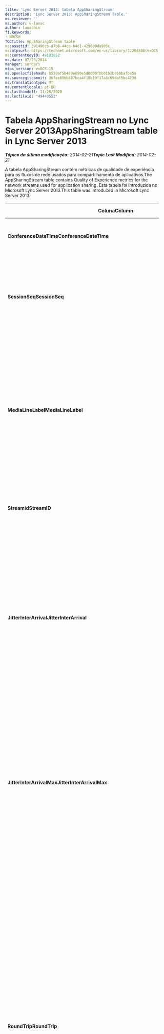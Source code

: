 ```yaml
---
title: 'Lync Server 2013: tabela AppSharingStream'
description: 'Lync Server 2013: AppSharingStream Table.'
ms.reviewer: ''
ms.author: v-lanac
author: lanachin
f1.keywords:
- NOCSH
TOCTitle: AppSharingStream table
ms:assetid: 391490cb-d7b8-44ca-b4d1-429600da909c
ms:mtpsurl: https://technet.microsoft.com/en-us/library/JJ204808(v=OCS.15)
ms:contentKeyID: 48183852
ms.date: 07/23/2014
manager: serdars
mtps_version: v=OCS.15
ms.openlocfilehash: b530af5b489e090e5d0d00fbb01b2b950bafbe5a
ms.sourcegitcommit: 36fee89bb887bea4f18b19f17a8c69daf5bc423d
ms.translationtype: MT
ms.contentlocale: pt-BR
ms.lasthandoff: 11/26/2020
ms.locfileid: "49440553"
---
```

# <a name="appsharingstream-table-in-lync-server-2013"></a><span data-ttu-id="ae04c-103">Tabela AppSharingStream no Lync Server 2013</span><span class="sxs-lookup"><span data-stu-id="ae04c-103">AppSharingStream table in Lync Server 2013</span></span>

<div data-xmlns="http://www.w3.org/1999/xhtml">

<div class="topic" data-xmlns="http://www.w3.org/1999/xhtml" data-msxsl="urn:schemas-microsoft-com:xslt" data-cs="https://msdn.microsoft.com/">

<div data-asp="https://msdn2.microsoft.com/asp">



</div>

<div id="mainSection">

<div id="mainBody"><span data-ttu-id="ae04c-104">

<span> </span></span><span class="sxs-lookup"><span data-stu-id="ae04c-104">

<span> </span></span></span>

<span data-ttu-id="ae04c-105">_**Tópico da última modificação:** 2014-02-21_</span><span class="sxs-lookup"><span data-stu-id="ae04c-105">_**Topic Last Modified:** 2014-02-21_</span></span>

<span data-ttu-id="ae04c-106">A tabela AppSharingStream contém métricas de qualidade de experiência para os fluxos de rede usados para compartilhamento de aplicativos.</span><span class="sxs-lookup"><span data-stu-id="ae04c-106">The AppSharingStream table contains Quality of Experience metrics for the network streams used for application sharing.</span></span> <span data-ttu-id="ae04c-107">Esta tabela foi introduzida no Microsoft Lync Server 2013.</span><span class="sxs-lookup"><span data-stu-id="ae04c-107">This table was introduced in Microsoft Lync Server 2013.</span></span>


<table>
<colgroup>
<col style="width: 25%" />
<col style="width: 25%" />
<col style="width: 25%" />
<col style="width: 25%" />
</colgroup>
<thead>
<tr class="header">
<th><span data-ttu-id="ae04c-108"><strong>Coluna</strong></span><span class="sxs-lookup"><span data-stu-id="ae04c-108"><strong>Column</strong></span></span></th>
<th><span data-ttu-id="ae04c-109"><strong>Tipo de dados</strong></span><span class="sxs-lookup"><span data-stu-id="ae04c-109"><strong>Data Type</strong></span></span></th>
<th><span data-ttu-id="ae04c-110"><strong>Chave/índice</strong></span><span class="sxs-lookup"><span data-stu-id="ae04c-110"><strong>Key/Index</strong></span></span></th>
<th><span data-ttu-id="ae04c-111"><strong>Detalhes</strong></span><span class="sxs-lookup"><span data-stu-id="ae04c-111"><strong>Details</strong></span></span></th>
</tr>
</thead>
<tbody>
<tr class="odd">
<td><p><span data-ttu-id="ae04c-112"><strong>ConferenceDateTime</strong></span><span class="sxs-lookup"><span data-stu-id="ae04c-112"><strong>ConferenceDateTime</strong></span></span></p></td>
<td><p><span data-ttu-id="ae04c-113">dateTime</span><span class="sxs-lookup"><span data-stu-id="ae04c-113">dateTime</span></span></p></td>
<td><p><span data-ttu-id="ae04c-114">Primário, estrangeiro</span><span class="sxs-lookup"><span data-stu-id="ae04c-114">Primary, Foreign</span></span></p></td>
<td><p><span data-ttu-id="ae04c-115">Data e hora em que a sessão foi iniciada.</span><span class="sxs-lookup"><span data-stu-id="ae04c-115">Date and time that the session started.</span></span></p></td>
</tr>
<tr class="even">
<td><p><span data-ttu-id="ae04c-116"><strong>SessionSeq</strong></span><span class="sxs-lookup"><span data-stu-id="ae04c-116"><strong>SessionSeq</strong></span></span></p></td>
<td><p><span data-ttu-id="ae04c-117">int</span><span class="sxs-lookup"><span data-stu-id="ae04c-117">int</span></span></p></td>
<td><p><span data-ttu-id="ae04c-118">Primário, estrangeiro</span><span class="sxs-lookup"><span data-stu-id="ae04c-118">Primary, Foreign</span></span></p></td>
<td><p><span data-ttu-id="ae04c-119">Identificador sequencial usado para distinguir entre as sessões iniciadas na mesma data e ao mesmo tempo.</span><span class="sxs-lookup"><span data-stu-id="ae04c-119">Sequential identifier used to distinguish between sessions that started on the same date and at the same time.</span></span></p></td>
</tr>
<tr class="odd">
<td><p><span data-ttu-id="ae04c-120"><strong>MediaLineLabel</strong></span><span class="sxs-lookup"><span data-stu-id="ae04c-120"><strong>MediaLineLabel</strong></span></span></p></td>
<td><p><span data-ttu-id="ae04c-121">tinyint</span><span class="sxs-lookup"><span data-stu-id="ae04c-121">tinyint</span></span></p></td>
<td><p><span data-ttu-id="ae04c-122">Primário, estrangeiro</span><span class="sxs-lookup"><span data-stu-id="ae04c-122">Primary, Foreign</span></span></p></td>
<td><p><span data-ttu-id="ae04c-123">Representa o tipo de linha de vídeo usado na chamada.</span><span class="sxs-lookup"><span data-stu-id="ae04c-123">Represents the type of video line used in the call.</span></span> <span data-ttu-id="ae04c-124">Os valores permitidos são:</span><span class="sxs-lookup"><span data-stu-id="ae04c-124">Allowed values are:</span></span></p>
<ul>
<li><p><span data-ttu-id="ae04c-125">0 – áudio</span><span class="sxs-lookup"><span data-stu-id="ae04c-125">0 – Audio</span></span></p></li>
<li><p><span data-ttu-id="ae04c-126">1 – vídeo</span><span class="sxs-lookup"><span data-stu-id="ae04c-126">1 – Video</span></span></p></li>
<li><p><span data-ttu-id="ae04c-127">2 – vídeo panorâmico</span><span class="sxs-lookup"><span data-stu-id="ae04c-127">2 – Panoramic video</span></span></p></li>
<li><p><span data-ttu-id="ae04c-128">3 – compartilhamento de aplicativos/área de trabalho</span><span class="sxs-lookup"><span data-stu-id="ae04c-128">3 –Application/Desktop Sharing</span></span></p></li>
</ul></td>
</tr>
<tr class="even">
<td><p><span data-ttu-id="ae04c-129"><strong>Streamid</strong></span><span class="sxs-lookup"><span data-stu-id="ae04c-129"><strong>StreamID</strong></span></span></p></td>
<td><p><span data-ttu-id="ae04c-130">int</span><span class="sxs-lookup"><span data-stu-id="ae04c-130">int</span></span></p></td>
<td><p><span data-ttu-id="ae04c-131">Primária</span><span class="sxs-lookup"><span data-stu-id="ae04c-131">Primary</span></span></p></td>
<td><p><span data-ttu-id="ae04c-132">Identificador exclusivo do fluxo de compartilhamento de aplicativos.</span><span class="sxs-lookup"><span data-stu-id="ae04c-132">Unique identifier of the application sharing stream.</span></span></p></td>
</tr>
<tr class="odd">
<td><p><span data-ttu-id="ae04c-133"><strong>JitterInterArrival</strong></span><span class="sxs-lookup"><span data-stu-id="ae04c-133"><strong>JitterInterArrival</strong></span></span></p></td>
<td><p><span data-ttu-id="ae04c-134">int</span><span class="sxs-lookup"><span data-stu-id="ae04c-134">int</span></span></p></td>
<td></td>
<td><p><span data-ttu-id="ae04c-135">Tremulação média detectada entre chegadas de pacote RTP.</span><span class="sxs-lookup"><span data-stu-id="ae04c-135">Average jitter detected between RTP packet arrivals.</span></span> <span data-ttu-id="ae04c-136">(Tremulação é uma medida do &quot; shakiness &quot; de uma chamada.) Os valores de variação alta geralmente são causados por congestionamento ou um servidor de mídia sobrecarregado, resultando em áudio distorcido ou perdido.</span><span class="sxs-lookup"><span data-stu-id="ae04c-136">(Jitter is a measure of the &quot;shakiness&quot; of a call.) High jitter values are typically caused by congestion or an overloaded media server, and result in distorted or lost audio.</span></span></p></td>
</tr>
<tr class="even">
<td><p><span data-ttu-id="ae04c-137"><strong>JitterInterArrivalMax</strong></span><span class="sxs-lookup"><span data-stu-id="ae04c-137"><strong>JitterInterArrivalMax</strong></span></span></p></td>
<td><p><span data-ttu-id="ae04c-138">int</span><span class="sxs-lookup"><span data-stu-id="ae04c-138">int</span></span></p></td>
<td></td>
<td><p><span data-ttu-id="ae04c-139">Variação máxima detectada entre as entradas do pacote RTP.</span><span class="sxs-lookup"><span data-stu-id="ae04c-139">Maximum jitter detected between RTP packet arrivals.</span></span> <span data-ttu-id="ae04c-140">(Tremulação é uma medida do &quot; shakiness &quot; de uma chamada.) Os valores de variação alta geralmente são causados por congestionamento ou um servidor de mídia sobrecarregado, resultando em áudio distorcido ou perdido.</span><span class="sxs-lookup"><span data-stu-id="ae04c-140">(Jitter is a measure of the &quot;shakiness&quot; of a call.) High jitter values are typically caused by congestion or an overloaded media server, and result in distorted or lost audio.</span></span></p></td>
</tr>
<tr class="odd">
<td><p><span data-ttu-id="ae04c-141"><strong>RoundTrip</strong></span><span class="sxs-lookup"><span data-stu-id="ae04c-141"><strong>RoundTrip</strong></span></span></p></td>
<td><p><span data-ttu-id="ae04c-142">int</span><span class="sxs-lookup"><span data-stu-id="ae04c-142">int</span></span></p></td>
<td></td>
<td><p><span data-ttu-id="ae04c-p105">Quantidade média (em milissegundos) exigida para que um pacote de protocolo RTP viaje até outro ponto de extremidade e retorne. Tempos de viagem de ida e volta de 200 milissegundos ou menos são considerados de qualidade aceitável.</span><span class="sxs-lookup"><span data-stu-id="ae04c-p105">Average amount of (in milliseconds) required for a Real-Time Transport Protocol packet to travel to another endpoint and then back. Round-trip times of 200 milliseconds or less are considered of acceptable quality.</span></span></p>
<p><span data-ttu-id="ae04c-p106">Os valores altos de tempo de resposta podem ser causados por roteamento de chamadas internacionais, configuração incorreta de um roteamento ou um servidor de mídia sobrecarregado. Tempos de resposta altos resultam em dificuldades para conversas de áudio bidirecionais e em tempo real.</span><span class="sxs-lookup"><span data-stu-id="ae04c-p106">High round-trip values can be caused by international call routing; a routing misconfiguration; or an overloaded media server. High round-trip times result in difficulties with two-way, real-time audio conversations.</span></span></p></td>
</tr>
<tr class="even">
<td><p><span data-ttu-id="ae04c-147"><strong>RoundTripMax</strong></span><span class="sxs-lookup"><span data-stu-id="ae04c-147"><strong>RoundTripMax</strong></span></span></p></td>
<td><p><span data-ttu-id="ae04c-148">int</span><span class="sxs-lookup"><span data-stu-id="ae04c-148">int</span></span></p></td>
<td></td>
<td><p><span data-ttu-id="ae04c-149">A quantidade máxima de (em milissegundos) necessária para que um pacote de protocolo de transporte Real-Time vá para outro ponto de extremidade e, em seguida, retorne.</span><span class="sxs-lookup"><span data-stu-id="ae04c-149">Maximum amount of (in milliseconds) required for a Real-Time Transport Protocol packet to travel to another endpoint and then back.</span></span> <span data-ttu-id="ae04c-150">Tempos de ida e volta de 200 milissegundos ou menos são considerados de qualidade aceitável.</span><span class="sxs-lookup"><span data-stu-id="ae04c-150">Round-trip times of 200 milliseconds or less are considered of acceptable quality.</span></span></p>
<p><span data-ttu-id="ae04c-p108">Altos valores de tempo de resposta podem ser causados por roteamento de chamadas internacionais, configuração incorreta de um roteamento ou um servidor de mídia sobrecarregado. Tempos de resposta altos resultam em dificuldades para conversas de áudio bidirecionais e em tempo real.</span><span class="sxs-lookup"><span data-stu-id="ae04c-p108">High round-trip values can be caused by international call routing; a routing misconfiguration; or an overloaded media server. High round-trip times result in difficulties with two-way, real-time audio conversations.</span></span></p></td>
</tr>
<tr class="odd">
<td><p><span data-ttu-id="ae04c-153"><strong>PacketLossRate</strong></span><span class="sxs-lookup"><span data-stu-id="ae04c-153"><strong>PacketLossRate</strong></span></span></p></td>
<td><p><span data-ttu-id="ae04c-154">float</span><span class="sxs-lookup"><span data-stu-id="ae04c-154">float</span></span></p></td>
<td></td>
<td><p><span data-ttu-id="ae04c-p109">Taxa média de perda de pacotes de RTP (protocolo de transporte em tempo real). (A perda de pacotes ocorre quando pacotes de RTP, um protocolo usado para transmitir áudio e vídeo pela Internet, falha ao tentar alcançar seu destino). Altas taxas de perda geralmente são causadas por congestionamento, insuficiência da largura de banda, congestionamento ou interferência na rede sem fio ou um servidor de mídia sobrecarregado. A perda de pacotes normalmente resulta em distorção ou perda de áudio.</span><span class="sxs-lookup"><span data-stu-id="ae04c-p109">Average rate of Real-Time Transport Protocol (RTP) packet loss. (Packet loss occurs when RTP packets, a protocol used for transmitting audio and video across the Internet, failed to reach their destination.) High loss rates are generally caused by congestion; lack of bandwidth; wireless congestion or interference; or an overloaded media server. Packet loss typically results in distorted or lost audio.</span></span></p></td>
</tr>
<tr class="even">
<td><p><span data-ttu-id="ae04c-158"><strong>PacketLossRateMax</strong></span><span class="sxs-lookup"><span data-stu-id="ae04c-158"><strong>PacketLossRateMax</strong></span></span></p></td>
<td><p><span data-ttu-id="ae04c-159">float</span><span class="sxs-lookup"><span data-stu-id="ae04c-159">float</span></span></p></td>
<td></td>
<td><p><span data-ttu-id="ae04c-160">Taxa máxima de perda de pacotes RTP (protocolo de transporte de Real-Time).</span><span class="sxs-lookup"><span data-stu-id="ae04c-160">Maximum rate of Real-Time Transport Protocol (RTP) packet loss.</span></span> <span data-ttu-id="ae04c-161">(A perda de pacote ocorre quando pacotes RTP, um protocolo usado para a transmissão de áudio e vídeo pela Internet, não atinge seu destino.) Tarifas de alta perda são geralmente causadas por congestionamento; falta de largura de banda; congestionamento ou interferência sem fio; ou um servidor de mídia sobrecarregado.</span><span class="sxs-lookup"><span data-stu-id="ae04c-161">(Packet loss occurs when RTP packets, a protocol used for transmitting audio and video across the Internet, failed to reach their destination.) High loss rates are generally caused by congestion; lack of bandwidth; wireless congestion or interference; or an overloaded media server.</span></span> <span data-ttu-id="ae04c-162">A perda de pacote normalmente resulta em perda ou distorção de áudio.</span><span class="sxs-lookup"><span data-stu-id="ae04c-162">Packet loss typically results in distorted or lost audio.</span></span></p></td>
</tr>
<tr class="odd">
<td><p><span data-ttu-id="ae04c-163"><strong>PacketUtilization</strong></span><span class="sxs-lookup"><span data-stu-id="ae04c-163"><strong>PacketUtilization</strong></span></span></p></td>
<td><p><span data-ttu-id="ae04c-164">int</span><span class="sxs-lookup"><span data-stu-id="ae04c-164">int</span></span></p></td>
<td></td>
<td><p><span data-ttu-id="ae04c-165">Número de pacotes enviados.</span><span class="sxs-lookup"><span data-stu-id="ae04c-165">Number of packets sent.</span></span></p></td>
</tr>
<tr class="even">
<td><p><span data-ttu-id="ae04c-166"><strong>Largura de banda</strong></span><span class="sxs-lookup"><span data-stu-id="ae04c-166"><strong>BandwidthEst</strong></span></span></p></td>
<td><p><span data-ttu-id="ae04c-167">int</span><span class="sxs-lookup"><span data-stu-id="ae04c-167">int</span></span></p></td>
<td></td>
<td><p><span data-ttu-id="ae04c-168">Largura de banda unidirecional estimada disponível no final da sessão.</span><span class="sxs-lookup"><span data-stu-id="ae04c-168">Estimated one-way bandwidth available at the end of the session.</span></span> <span data-ttu-id="ae04c-169">Relatado em bits por segundo.</span><span class="sxs-lookup"><span data-stu-id="ae04c-169">Reported in bits per second.</span></span></p></td>
</tr>
<tr class="odd">
<td><p><span data-ttu-id="ae04c-170"><strong>AppSharingPayloadDescription</strong></span><span class="sxs-lookup"><span data-stu-id="ae04c-170"><strong>AppSharingPayloadDescription</strong></span></span></p></td>
<td><p><span data-ttu-id="ae04c-171">int</span><span class="sxs-lookup"><span data-stu-id="ae04c-171">int</span></span></p></td>
<td></td>
<td><p><span data-ttu-id="ae04c-172">Descrição da carga de compartilhamento de aplicativos.</span><span class="sxs-lookup"><span data-stu-id="ae04c-172">Description of the application sharing payload.</span></span></p></td>
</tr>
<tr class="even">
<td><p><span data-ttu-id="ae04c-173"><strong>RelativeOneWayTotal</strong></span><span class="sxs-lookup"><span data-stu-id="ae04c-173"><strong>RelativeOneWayTotal</strong></span></span></p></td>
<td><p><span data-ttu-id="ae04c-174">float</span><span class="sxs-lookup"><span data-stu-id="ae04c-174">float</span></span></p></td>
<td></td>
<td><p><span data-ttu-id="ae04c-175">Valor total de latência unidirecional.</span><span class="sxs-lookup"><span data-stu-id="ae04c-175">Total amount of one-way latency.</span></span> <span data-ttu-id="ae04c-176">A latência unidirecional relativa mede o atraso entre o cliente e o servidor.</span><span class="sxs-lookup"><span data-stu-id="ae04c-176">Relative one-way latency measures the delay between the client and the server.</span></span></p></td>
</tr>
<tr class="odd">
<td><p><span data-ttu-id="ae04c-177"><strong>À</strong></span><span class="sxs-lookup"><span data-stu-id="ae04c-177"><strong>RelativeOneWayAverage</strong></span></span></p></td>
<td><p><span data-ttu-id="ae04c-178">float</span><span class="sxs-lookup"><span data-stu-id="ae04c-178">float</span></span></p></td>
<td></td>
<td><p><span data-ttu-id="ae04c-179">Valor médio de uma latência unidirecional.</span><span class="sxs-lookup"><span data-stu-id="ae04c-179">Average amount of one-way latency.</span></span> <span data-ttu-id="ae04c-180">A latência unidirecional relativa mede o atraso entre o cliente e o servidor.</span><span class="sxs-lookup"><span data-stu-id="ae04c-180">Relative one-way latency measures the delay between the client and the server.</span></span></p></td>
</tr>
<tr class="even">
<td><p><span data-ttu-id="ae04c-181"><strong>RelativeOneWayMax</strong></span><span class="sxs-lookup"><span data-stu-id="ae04c-181"><strong>RelativeOneWayMax</strong></span></span></p></td>
<td><p><span data-ttu-id="ae04c-182">float</span><span class="sxs-lookup"><span data-stu-id="ae04c-182">float</span></span></p></td>
<td></td>
<td><p><span data-ttu-id="ae04c-183">Valor máximo de latência unidirecional.</span><span class="sxs-lookup"><span data-stu-id="ae04c-183">Maximum amount of one-way latency.</span></span> <span data-ttu-id="ae04c-184">A latência unidirecional relativa mede o atraso entre o cliente e o servidor.</span><span class="sxs-lookup"><span data-stu-id="ae04c-184">Relative one-way latency measures the delay between the client and the server.</span></span></p></td>
</tr>
<tr class="odd">
<td><p><span data-ttu-id="ae04c-185"><strong>RelativeOneWayBurstOccurrences</strong></span><span class="sxs-lookup"><span data-stu-id="ae04c-185"><strong>RelativeOneWayBurstOccurrences</strong></span></span></p></td>
<td><p><span data-ttu-id="ae04c-186">int</span><span class="sxs-lookup"><span data-stu-id="ae04c-186">int</span></span></p></td>
<td></td>
<td><p><span data-ttu-id="ae04c-187">Total de ocorrências intermitentes unidirecionais.</span><span class="sxs-lookup"><span data-stu-id="ae04c-187">Total one-way burst occurrences.</span></span> <span data-ttu-id="ae04c-188">Uma transmissão "intermitente" é uma transmissão na qual os dados fluem em picos imprevisíveis em oposição a um fluxo constante.</span><span class="sxs-lookup"><span data-stu-id="ae04c-188">A “bursty” transmission is a transmission where data flows in unpredictable bursts as opposed to a steady stream.</span></span> <span data-ttu-id="ae04c-189">Essa métrica mede o fluxo de dados entre o cliente e o servidor.</span><span class="sxs-lookup"><span data-stu-id="ae04c-189">This metric measures data flow between the client and the server.</span></span></p></td>
</tr>
<tr class="even">
<td><p><span data-ttu-id="ae04c-190"><strong>RelativeOneWayBurstDensity</strong></span><span class="sxs-lookup"><span data-stu-id="ae04c-190"><strong>RelativeOneWayBurstDensity</strong></span></span></p></td>
<td><p><span data-ttu-id="ae04c-191">float</span><span class="sxs-lookup"><span data-stu-id="ae04c-191">float</span></span></p></td>
<td></td>
<td><p><span data-ttu-id="ae04c-192">Densidade total de intermitência unidirecional.</span><span class="sxs-lookup"><span data-stu-id="ae04c-192">Total one-way burst density.</span></span> <span data-ttu-id="ae04c-193">Uma transmissão "intermitente" é uma transmissão na qual os dados fluem em picos imprevisíveis em oposição a um fluxo constante.</span><span class="sxs-lookup"><span data-stu-id="ae04c-193">A “bursty” transmission is a transmission where data flows in unpredictable bursts as opposed to a steady stream.</span></span> <span data-ttu-id="ae04c-194">Essa métrica mede o fluxo de dados entre o cliente e o servidor.</span><span class="sxs-lookup"><span data-stu-id="ae04c-194">This metric measures data flow between the client and the server.</span></span></p></td>
</tr>
<tr class="odd">
<td><p><span data-ttu-id="ae04c-195"><strong>RelativeOneWayBurstDuration</strong></span><span class="sxs-lookup"><span data-stu-id="ae04c-195"><strong>RelativeOneWayBurstDuration</strong></span></span></p></td>
<td><p><span data-ttu-id="ae04c-196">float</span><span class="sxs-lookup"><span data-stu-id="ae04c-196">float</span></span></p></td>
<td></td>
<td><p><span data-ttu-id="ae04c-197">Duração total de intermitência unidirecional.</span><span class="sxs-lookup"><span data-stu-id="ae04c-197">Total one-way burst duration.</span></span> <span data-ttu-id="ae04c-198">Uma transmissão "intermitente" é uma transmissão na qual os dados fluem em picos imprevisíveis em oposição a um fluxo constante.</span><span class="sxs-lookup"><span data-stu-id="ae04c-198">A “bursty” transmission is a transmission where data flows in unpredictable bursts as opposed to a steady stream.</span></span> <span data-ttu-id="ae04c-199">Essa métrica mede o fluxo de dados entre o cliente e o servidor.</span><span class="sxs-lookup"><span data-stu-id="ae04c-199">This metric measures data flow between the client and the server.</span></span></p></td>
</tr>
<tr class="even">
<td><p><span data-ttu-id="ae04c-200"><strong>RelativeOneWayGapOccurrences</strong></span><span class="sxs-lookup"><span data-stu-id="ae04c-200"><strong>RelativeOneWayGapOccurrences</strong></span></span></p></td>
<td><p><span data-ttu-id="ae04c-201">int</span><span class="sxs-lookup"><span data-stu-id="ae04c-201">int</span></span></p></td>
<td></td>
<td><p><span data-ttu-id="ae04c-202">Total de ocorrências de espaçamento unidirecionais.</span><span class="sxs-lookup"><span data-stu-id="ae04c-202">Total one-way gap occurrences.</span></span> <span data-ttu-id="ae04c-203">Uma transmissão "intermitente" é uma transmissão na qual os dados fluem em picos imprevisíveis em oposição a um fluxo constante; as lacunas indicam atrasos entre essas intermitências.</span><span class="sxs-lookup"><span data-stu-id="ae04c-203">A “bursty” transmission is a transmission where data flows in unpredictable bursts as opposed to a steady stream; gaps indicate delays between these bursts.</span></span> <span data-ttu-id="ae04c-204">Essa métrica mede o fluxo de dados entre o cliente e o servidor.</span><span class="sxs-lookup"><span data-stu-id="ae04c-204">This metric measures data flow between the client and the server.</span></span></p></td>
</tr>
<tr class="odd">
<td><p><span data-ttu-id="ae04c-205"><strong>RelativeOneWayGapDensity</strong></span><span class="sxs-lookup"><span data-stu-id="ae04c-205"><strong>RelativeOneWayGapDensity</strong></span></span></p></td>
<td><p><span data-ttu-id="ae04c-206">float</span><span class="sxs-lookup"><span data-stu-id="ae04c-206">float</span></span></p></td>
<td></td>
<td><p><span data-ttu-id="ae04c-207">Densidade total do espaço unidirecional.</span><span class="sxs-lookup"><span data-stu-id="ae04c-207">Total one-way gap density.</span></span> <span data-ttu-id="ae04c-208">Uma transmissão "intermitente" é uma transmissão na qual os dados fluem em picos imprevisíveis em oposição a um fluxo constante; as lacunas indicam atrasos entre essas intermitências.</span><span class="sxs-lookup"><span data-stu-id="ae04c-208">A “bursty” transmission is a transmission where data flows in unpredictable bursts as opposed to a steady stream; gaps indicate delays between these bursts.</span></span> <span data-ttu-id="ae04c-209">Essa métrica mede o fluxo de dados entre o cliente e o servidor.</span><span class="sxs-lookup"><span data-stu-id="ae04c-209">This metric measures data flow between the client and the server.</span></span></p></td>
</tr>
<tr class="even">
<td><p><span data-ttu-id="ae04c-210"><strong>RelativeOneWayGapDuration</strong></span><span class="sxs-lookup"><span data-stu-id="ae04c-210"><strong>RelativeOneWayGapDuration</strong></span></span></p></td>
<td><p><span data-ttu-id="ae04c-211">float</span><span class="sxs-lookup"><span data-stu-id="ae04c-211">float</span></span></p></td>
<td></td>
<td><p><span data-ttu-id="ae04c-212">Duração total unidirecional do espaço.</span><span class="sxs-lookup"><span data-stu-id="ae04c-212">Total one-way gap duration.</span></span> <span data-ttu-id="ae04c-213">Uma transmissão "intermitente" é uma transmissão na qual os dados fluem em picos imprevisíveis em oposição a um fluxo constante; as lacunas indicam atrasos entre essas intermitências.</span><span class="sxs-lookup"><span data-stu-id="ae04c-213">A “bursty” transmission is a transmission where data flows in unpredictable bursts as opposed to a steady stream; gaps indicate delays between these bursts.</span></span> <span data-ttu-id="ae04c-214">Essa métrica mede o fluxo de dados entre o cliente e o servidor.</span><span class="sxs-lookup"><span data-stu-id="ae04c-214">This metric measures data flow between the client and the server.</span></span></p></td>
</tr>
<tr class="odd">
<td><p><span data-ttu-id="ae04c-215"><strong>ApplicationSharingType</strong></span><span class="sxs-lookup"><span data-stu-id="ae04c-215"><strong>ApplicationSharingType</strong></span></span></p></td>
<td><p><span data-ttu-id="ae04c-216">varChar (256)</span><span class="sxs-lookup"><span data-stu-id="ae04c-216">varChar(256)</span></span></p></td>
<td></td>
<td><p><span data-ttu-id="ae04c-217">Função do aplicativo (compartilhamento ou visualizador) e tipo de conteúdo.</span><span class="sxs-lookup"><span data-stu-id="ae04c-217">Application role (Sharer or Viewer) and content type.</span></span></p></td>
</tr>
<tr class="even">
<td><p><span data-ttu-id="ae04c-218"><strong>RDPTileProcessingLatencyTotal</strong></span><span class="sxs-lookup"><span data-stu-id="ae04c-218"><strong>RDPTileProcessingLatencyTotal</strong></span></span></p></td>
<td><p><span data-ttu-id="ae04c-219">float</span><span class="sxs-lookup"><span data-stu-id="ae04c-219">float</span></span></p></td>
<td></td>
<td><p><span data-ttu-id="ae04c-220">Tempo total de processamento para blocos RDP (protocolo de área de trabalho remota).</span><span class="sxs-lookup"><span data-stu-id="ae04c-220">Total processing time for remote desktop protocol (RDP) tiles.</span></span> <span data-ttu-id="ae04c-221">Um total maior equivale a um atraso mais longo na experiência de visualização.</span><span class="sxs-lookup"><span data-stu-id="ae04c-221">A higher total equates to a longer delay in the viewing experience.</span></span></p></td>
</tr>
<tr class="odd">
<td><p><span data-ttu-id="ae04c-222"><strong>À</strong></span><span class="sxs-lookup"><span data-stu-id="ae04c-222"><strong>RDPTileProcessingLatencyAverage</strong></span></span></p></td>
<td><p><span data-ttu-id="ae04c-223">float</span><span class="sxs-lookup"><span data-stu-id="ae04c-223">float</span></span></p></td>
<td></td>
<td><p><span data-ttu-id="ae04c-224">Tempo médio de processamento de blocos RDP (protocolo de área de trabalho remota).</span><span class="sxs-lookup"><span data-stu-id="ae04c-224">Average processing time for remote desktop protocol (RDP) tiles.</span></span> <span data-ttu-id="ae04c-225">Um total maior equivale a um atraso mais longo na experiência de visualização.</span><span class="sxs-lookup"><span data-stu-id="ae04c-225">A higher total equates to a longer delay in the viewing experience.</span></span></p></td>
</tr>
<tr class="even">
<td><p><span data-ttu-id="ae04c-226"><strong>RDPTileProcessingLatencyMax</strong></span><span class="sxs-lookup"><span data-stu-id="ae04c-226"><strong>RDPTileProcessingLatencyMax</strong></span></span></p></td>
<td><p><span data-ttu-id="ae04c-227">float</span><span class="sxs-lookup"><span data-stu-id="ae04c-227">float</span></span></p></td>
<td></td>
<td><p><span data-ttu-id="ae04c-228">Tempo máximo de processamento de blocos RDP (protocolo de área de trabalho remota).</span><span class="sxs-lookup"><span data-stu-id="ae04c-228">Maximum processing time for remote desktop protocol (RDP) tiles.</span></span> <span data-ttu-id="ae04c-229">Um total maior equivale a um atraso mais longo na experiência de visualização.</span><span class="sxs-lookup"><span data-stu-id="ae04c-229">A higher total equates to a longer delay in the viewing experience.</span></span></p></td>
</tr>
<tr class="odd">
<td><p><span data-ttu-id="ae04c-230"><strong>RDPTileProcessingLatencyBurstOccurrences</strong></span><span class="sxs-lookup"><span data-stu-id="ae04c-230"><strong>RDPTileProcessingLatencyBurstOccurrences</strong></span></span></p></td>
<td><p><span data-ttu-id="ae04c-231">int</span><span class="sxs-lookup"><span data-stu-id="ae04c-231">int</span></span></p></td>
<td></td>
<td><p><span data-ttu-id="ae04c-232">Ocorrências intermitentes no tempo de processamento dos blocos RDP (protocolo de área de trabalho remota).</span><span class="sxs-lookup"><span data-stu-id="ae04c-232">Burst occurrences in the processing time for remote desktop protocol (RDP) tiles.</span></span> <span data-ttu-id="ae04c-233">Uma transmissão "intermitente" é uma transmissão na qual os dados fluem em picos imprevisíveis em oposição a um fluxo constante.</span><span class="sxs-lookup"><span data-stu-id="ae04c-233">A “bursty” transmission is a transmission where data flows in unpredictable bursts as opposed to a steady stream.</span></span></p></td>
</tr>
<tr class="even">
<td><p><span data-ttu-id="ae04c-234"><strong>RDPTileProcessingLatencyBurstDensity</strong></span><span class="sxs-lookup"><span data-stu-id="ae04c-234"><strong>RDPTileProcessingLatencyBurstDensity</strong></span></span></p></td>
<td><p><span data-ttu-id="ae04c-235">float</span><span class="sxs-lookup"><span data-stu-id="ae04c-235">float</span></span></p></td>
<td></td>
<td><p><span data-ttu-id="ae04c-236">Densidade de intermitência no tempo de processamento dos blocos RDP (protocolo de área de trabalho remota).</span><span class="sxs-lookup"><span data-stu-id="ae04c-236">Burst density in the processing time for remote desktop protocol (RDP) tiles.</span></span> <span data-ttu-id="ae04c-237">Uma transmissão "intermitente" é uma transmissão na qual os dados fluem em picos imprevisíveis em oposição a um fluxo constante.</span><span class="sxs-lookup"><span data-stu-id="ae04c-237">A “bursty” transmission is a transmission where data flows in unpredictable bursts as opposed to a steady stream.</span></span></p></td>
</tr>
<tr class="odd">
<td><p><span data-ttu-id="ae04c-238"><strong>RDPTileProcessingLatencyBurstDuration</strong></span><span class="sxs-lookup"><span data-stu-id="ae04c-238"><strong>RDPTileProcessingLatencyBurstDuration</strong></span></span></p></td>
<td><p><span data-ttu-id="ae04c-239">float</span><span class="sxs-lookup"><span data-stu-id="ae04c-239">float</span></span></p></td>
<td></td>
<td><p><span data-ttu-id="ae04c-240">Duração da intermitência no tempo de processamento dos blocos RDP (protocolo de área de trabalho remota).</span><span class="sxs-lookup"><span data-stu-id="ae04c-240">Burst duration in the processing time for remote desktop protocol (RDP) tiles.</span></span> <span data-ttu-id="ae04c-241">Uma transmissão "intermitente" é uma transmissão na qual os dados fluem em picos imprevisíveis em oposição a um fluxo constante.</span><span class="sxs-lookup"><span data-stu-id="ae04c-241">A “bursty” transmission is a transmission where data flows in unpredictable bursts as opposed to a steady stream.</span></span></p></td>
</tr>
<tr class="even">
<td><p><span data-ttu-id="ae04c-242"><strong>RDPTileProcessingLatencyGapOccurrences</strong></span><span class="sxs-lookup"><span data-stu-id="ae04c-242"><strong>RDPTileProcessingLatencyGapOccurrences</strong></span></span></p></td>
<td><p><span data-ttu-id="ae04c-243">int</span><span class="sxs-lookup"><span data-stu-id="ae04c-243">int</span></span></p></td>
<td></td>
<td><p><span data-ttu-id="ae04c-244">Ocorrências de lacunas no tempo de processamento dos blocos RDP (protocolo de área de trabalho remota).</span><span class="sxs-lookup"><span data-stu-id="ae04c-244">Gap occurrences in the processing time for remote desktop protocol (RDP) tiles.</span></span></p></td>
</tr>
<tr class="odd">
<td><p><span data-ttu-id="ae04c-245"><strong>RDPTileProcessingLatencyGapDensity</strong></span><span class="sxs-lookup"><span data-stu-id="ae04c-245"><strong>RDPTileProcessingLatencyGapDensity</strong></span></span></p></td>
<td><p><span data-ttu-id="ae04c-246">float</span><span class="sxs-lookup"><span data-stu-id="ae04c-246">float</span></span></p></td>
<td></td>
<td><p><span data-ttu-id="ae04c-247">Densidade de espaço no bloco tempo de processamento de blocos RDP (protocolo de área de trabalho remota).</span><span class="sxs-lookup"><span data-stu-id="ae04c-247">Gap density in the processing time for remote desktop protocol (RDP) tiles.</span></span> <span data-ttu-id="ae04c-248">A densidade de lacunas baixas equivale a uma melhor experiência de exibição.</span><span class="sxs-lookup"><span data-stu-id="ae04c-248">Low gap density equates to a better viewing experience.</span></span></p></td>
</tr>
<tr class="even">
<td><p><span data-ttu-id="ae04c-249"><strong>RDPTileProcessingLatencyGapDuration</strong></span><span class="sxs-lookup"><span data-stu-id="ae04c-249"><strong>RDPTileProcessingLatencyGapDuration</strong></span></span></p></td>
<td><p><span data-ttu-id="ae04c-250">float</span><span class="sxs-lookup"><span data-stu-id="ae04c-250">float</span></span></p></td>
<td></td>
<td><p><span data-ttu-id="ae04c-251">Duração do espaço no bloco de tempo de processamento para blocos RDP (protocolo de área de trabalho remota).</span><span class="sxs-lookup"><span data-stu-id="ae04c-251">Gap duration in the processing time for remote desktop protocol (RDP) tiles.</span></span> <span data-ttu-id="ae04c-252">Durações de espaço curto equivalem a uma melhor experiência de exibição.</span><span class="sxs-lookup"><span data-stu-id="ae04c-252">Short gap durations equate to a better viewing experience.</span></span></p></td>
</tr>
<tr class="odd">
<td><p><span data-ttu-id="ae04c-253"><strong>CaptureTileRateTotal</strong></span><span class="sxs-lookup"><span data-stu-id="ae04c-253"><strong>CaptureTileRateTotal</strong></span></span></p></td>
<td><p><span data-ttu-id="ae04c-254">float</span><span class="sxs-lookup"><span data-stu-id="ae04c-254">float</span></span></p></td>
<td></td>
<td><p><span data-ttu-id="ae04c-255">Taxa total de blocos capturados (em blocos por segundo).</span><span class="sxs-lookup"><span data-stu-id="ae04c-255">Total rate of captured tiles (in tiles per second).</span></span></p></td>
</tr>
<tr class="even">
<td><p><span data-ttu-id="ae04c-256"><strong>CaptureTileRateAverage</strong></span><span class="sxs-lookup"><span data-stu-id="ae04c-256"><strong>CaptureTileRateAverage</strong></span></span></p></td>
<td><p><span data-ttu-id="ae04c-257">float</span><span class="sxs-lookup"><span data-stu-id="ae04c-257">float</span></span></p></td>
<td></td>
<td><p><span data-ttu-id="ae04c-258">Taxa média de blocos capturados (em blocos por segundo).</span><span class="sxs-lookup"><span data-stu-id="ae04c-258">Average rate of captured tiles (in tiles per second).</span></span></p></td>
</tr>
<tr class="odd">
<td><p><span data-ttu-id="ae04c-259"><strong>CaptureTileRateMax</strong></span><span class="sxs-lookup"><span data-stu-id="ae04c-259"><strong>CaptureTileRateMax</strong></span></span></p></td>
<td><p><span data-ttu-id="ae04c-260">float</span><span class="sxs-lookup"><span data-stu-id="ae04c-260">float</span></span></p></td>
<td></td>
<td><p><span data-ttu-id="ae04c-261">Taxa máxima de blocos capturados (em blocos por segundo).</span><span class="sxs-lookup"><span data-stu-id="ae04c-261">Maximum rate of captured tiles (in tiles per second).</span></span></p></td>
</tr>
<tr class="even">
<td><p><span data-ttu-id="ae04c-262"><strong>CaptureTileRateBurstOccurrences</strong></span><span class="sxs-lookup"><span data-stu-id="ae04c-262"><strong>CaptureTileRateBurstOccurrences</strong></span></span></p></td>
<td><p><span data-ttu-id="ae04c-263">em t</span><span class="sxs-lookup"><span data-stu-id="ae04c-263">in t</span></span></p></td>
<td></td>
<td><p><span data-ttu-id="ae04c-264">Ocorrências intermitentes na taxa de blocos capturados (em blocos por segundo).</span><span class="sxs-lookup"><span data-stu-id="ae04c-264">Burst occurrences in the rate of captured tiles (in tiles per second).</span></span></p></td>
</tr>
<tr class="odd">
<td><p><span data-ttu-id="ae04c-265"><strong>CaptureTileRateBurstDensity</strong></span><span class="sxs-lookup"><span data-stu-id="ae04c-265"><strong>CaptureTileRateBurstDensity</strong></span></span></p></td>
<td><p><span data-ttu-id="ae04c-266">float</span><span class="sxs-lookup"><span data-stu-id="ae04c-266">float</span></span></p></td>
<td></td>
<td><p><span data-ttu-id="ae04c-267">Densidade de intermitência na taxa de blocos capturados (em blocos por segundo).</span><span class="sxs-lookup"><span data-stu-id="ae04c-267">Burst density in the rate of captured tiles (in tiles per second).</span></span></p></td>
</tr>
<tr class="even">
<td><p><span data-ttu-id="ae04c-268"><strong>CaptureTileRateBurstDuration</strong></span><span class="sxs-lookup"><span data-stu-id="ae04c-268"><strong>CaptureTileRateBurstDuration</strong></span></span></p></td>
<td><p><span data-ttu-id="ae04c-269">float</span><span class="sxs-lookup"><span data-stu-id="ae04c-269">float</span></span></p></td>
<td></td>
<td><p><span data-ttu-id="ae04c-270">Duração da intermitência na taxa de blocos capturados (em blocos por segundo).</span><span class="sxs-lookup"><span data-stu-id="ae04c-270">Burst duration in the rate of captured tiles (in tiles per second).</span></span></p></td>
</tr>
<tr class="odd">
<td><p><span data-ttu-id="ae04c-271"><strong>CaptureTileRateGapOccurrences</strong></span><span class="sxs-lookup"><span data-stu-id="ae04c-271"><strong>CaptureTileRateGapOccurrences</strong></span></span></p></td>
<td><p><span data-ttu-id="ae04c-272">int</span><span class="sxs-lookup"><span data-stu-id="ae04c-272">int</span></span></p></td>
<td></td>
<td><p><span data-ttu-id="ae04c-273">Ocorrências de lacunas na taxa de blocos capturados (em blocos por segundo).</span><span class="sxs-lookup"><span data-stu-id="ae04c-273">Gap occurrences in the rate of captured tiles (in tiles per second).</span></span></p></td>
</tr>
<tr class="even">
<td><p><span data-ttu-id="ae04c-274"><strong>CaptureTileRateGapDensity</strong></span><span class="sxs-lookup"><span data-stu-id="ae04c-274"><strong>CaptureTileRateGapDensity</strong></span></span></p></td>
<td><p><span data-ttu-id="ae04c-275">float</span><span class="sxs-lookup"><span data-stu-id="ae04c-275">float</span></span></p></td>
<td></td>
<td><p><span data-ttu-id="ae04c-276">Densidade da lacuna na taxa de blocos capturados (em blocos por segundo).</span><span class="sxs-lookup"><span data-stu-id="ae04c-276">Gap density in the rate of captured tiles (in tiles per second).</span></span></p></td>
</tr>
<tr class="odd">
<td><p><span data-ttu-id="ae04c-277"><strong>CaptureTileRateGapDuration</strong></span><span class="sxs-lookup"><span data-stu-id="ae04c-277"><strong>CaptureTileRateGapDuration</strong></span></span></p></td>
<td><p><span data-ttu-id="ae04c-278">float</span><span class="sxs-lookup"><span data-stu-id="ae04c-278">float</span></span></p></td>
<td></td>
<td><p><span data-ttu-id="ae04c-279">Duração do espaçamento na taxa de blocos capturados (em blocos por segundo).</span><span class="sxs-lookup"><span data-stu-id="ae04c-279">Gap duration in the rate of captured tiles (in tiles per second).</span></span></p></td>
</tr>
<tr class="even">
<td><p><span data-ttu-id="ae04c-280"><strong>À</strong></span><span class="sxs-lookup"><span data-stu-id="ae04c-280"><strong>SpoiledTilePercentTotal</strong></span></span></p></td>
<td><p><span data-ttu-id="ae04c-281">float</span><span class="sxs-lookup"><span data-stu-id="ae04c-281">float</span></span></p></td>
<td></td>
<td><p><span data-ttu-id="ae04c-282">A porcentagem total do conteúdo que não chegou ao visualizador, em vez disso, foi descartado e sobrescrito pelo novo conteúdo.</span><span class="sxs-lookup"><span data-stu-id="ae04c-282">Total percentage of the content that did not reach the viewer but was instead discarded and overwritten by fresh content.</span></span></p></td>
</tr>
<tr class="odd">
<td><p><span data-ttu-id="ae04c-283"><strong>SpoiledTilePercentAverage</strong></span><span class="sxs-lookup"><span data-stu-id="ae04c-283"><strong>SpoiledTilePercentAverage</strong></span></span></p></td>
<td><p><span data-ttu-id="ae04c-284">float</span><span class="sxs-lookup"><span data-stu-id="ae04c-284">float</span></span></p></td>
<td></td>
<td><p><span data-ttu-id="ae04c-285">A porcentagem média do conteúdo que não tinha chegado ao visualizador, em vez disso, foi descartado e sobrescrito pelo novo conteúdo.</span><span class="sxs-lookup"><span data-stu-id="ae04c-285">Average percentage of the content that did not reach the viewer but was instead discarded and overwritten by fresh content.</span></span></p></td>
</tr>
<tr class="even">
<td><p><span data-ttu-id="ae04c-286"><strong>SpoiledTilePercentMax</strong></span><span class="sxs-lookup"><span data-stu-id="ae04c-286"><strong>SpoiledTilePercentMax</strong></span></span></p></td>
<td><p><span data-ttu-id="ae04c-287">float</span><span class="sxs-lookup"><span data-stu-id="ae04c-287">float</span></span></p></td>
<td></td>
<td><p><span data-ttu-id="ae04c-288">A porcentagem máxima do conteúdo que não tinha chegado ao visualizador, em vez disso, foi descartada e sobrescrita pelo conteúdo novo.</span><span class="sxs-lookup"><span data-stu-id="ae04c-288">Maximum percentage of the content that did not reach the viewer but was instead discarded and overwritten by fresh content.</span></span></p></td>
</tr>
<tr class="odd">
<td><p><span data-ttu-id="ae04c-289"><strong>SpoiledTilePercentBurstOccurrences</strong></span><span class="sxs-lookup"><span data-stu-id="ae04c-289"><strong>SpoiledTilePercentBurstOccurrences</strong></span></span></p></td>
<td><p><span data-ttu-id="ae04c-290">int</span><span class="sxs-lookup"><span data-stu-id="ae04c-290">int</span></span></p></td>
<td></td>
<td><p><span data-ttu-id="ae04c-291">As ocorrências de intermitência do conteúdo que não chegavam ao visualizador foram descartadas e sobrescritas pelo conteúdo novo.</span><span class="sxs-lookup"><span data-stu-id="ae04c-291">Burst occurrences for the content that did not reach the viewer but was instead discarded and overwritten by fresh content.</span></span></p></td>
</tr>
<tr class="even">
<td><p><span data-ttu-id="ae04c-292"><strong>SpoiledTilePercentBurstDensity</strong></span><span class="sxs-lookup"><span data-stu-id="ae04c-292"><strong>SpoiledTilePercentBurstDensity</strong></span></span></p></td>
<td><p><span data-ttu-id="ae04c-293">float</span><span class="sxs-lookup"><span data-stu-id="ae04c-293">float</span></span></p></td>
<td></td>
<td><p><span data-ttu-id="ae04c-294">Densidade de intermitência para o conteúdo que não tinha chegado ao visualizador, em vez disso, foi descartado e sobrescrito pelo novo conteúdo.</span><span class="sxs-lookup"><span data-stu-id="ae04c-294">Burst density for the content that did not reach the viewer but was instead discarded and overwritten by fresh content.</span></span></p></td>
</tr>
<tr class="odd">
<td><p><span data-ttu-id="ae04c-295"><strong>SpoiledTilePercentBurstDuration</strong></span><span class="sxs-lookup"><span data-stu-id="ae04c-295"><strong>SpoiledTilePercentBurstDuration</strong></span></span></p></td>
<td><p><span data-ttu-id="ae04c-296">float</span><span class="sxs-lookup"><span data-stu-id="ae04c-296">float</span></span></p></td>
<td></td>
<td><p><span data-ttu-id="ae04c-297">A duração da intermitência para o conteúdo que não tinha chegado ao visualizador, em vez disso, foi descartado e sobrescrito pelo novo conteúdo.</span><span class="sxs-lookup"><span data-stu-id="ae04c-297">Burst duration for the content that did not reach the viewer but was instead discarded and overwritten by fresh content.</span></span></p></td>
</tr>
<tr class="even">
<td><p><span data-ttu-id="ae04c-298"><strong>SpoiledTilePercentGapOccurrences</strong></span><span class="sxs-lookup"><span data-stu-id="ae04c-298"><strong>SpoiledTilePercentGapOccurrences</strong></span></span></p></td>
<td><p><span data-ttu-id="ae04c-299">int</span><span class="sxs-lookup"><span data-stu-id="ae04c-299">int</span></span></p></td>
<td></td>
<td><p><span data-ttu-id="ae04c-300">As ocorrências de lacunas do conteúdo que não chegavam ao visualizador foram descartadas e sobrescritas pelo conteúdo novo.</span><span class="sxs-lookup"><span data-stu-id="ae04c-300">Gap occurrences for the content that did not reach the viewer but was instead discarded and overwritten by fresh content.</span></span></p></td>
</tr>
<tr class="odd">
<td><p><span data-ttu-id="ae04c-301"><strong>SpoiledTilePercentGapDensity</strong></span><span class="sxs-lookup"><span data-stu-id="ae04c-301"><strong>SpoiledTilePercentGapDensity</strong></span></span></p></td>
<td><p><span data-ttu-id="ae04c-302">float</span><span class="sxs-lookup"><span data-stu-id="ae04c-302">float</span></span></p></td>
<td></td>
<td><p><span data-ttu-id="ae04c-303">Densidade de espaço para o conteúdo que não tinha chegado ao visualizador, em vez disso, foi descartado e sobrescrito pelo novo conteúdo.</span><span class="sxs-lookup"><span data-stu-id="ae04c-303">Gap density for the content that did not reach the viewer but was instead discarded and overwritten by fresh content.</span></span></p></td>
</tr>
<tr class="even">
<td><p><span data-ttu-id="ae04c-304"><strong>SpoiledTilePercentGapDuration</strong></span><span class="sxs-lookup"><span data-stu-id="ae04c-304"><strong>SpoiledTilePercentGapDuration</strong></span></span></p></td>
<td><p><span data-ttu-id="ae04c-305">float</span><span class="sxs-lookup"><span data-stu-id="ae04c-305">float</span></span></p></td>
<td></td>
<td><p><span data-ttu-id="ae04c-306">Duração do espaço para o conteúdo que não tinha chegado ao visualizador, em vez disso, foi descartado e sobrescrito pelo novo conteúdo.</span><span class="sxs-lookup"><span data-stu-id="ae04c-306">Gap duration for the content that did not reach the viewer but was instead discarded and overwritten by fresh content.</span></span></p></td>
</tr>
<tr class="odd">
<td><p><span data-ttu-id="ae04c-307"><strong>ScrapingFrameRateTotal</strong></span><span class="sxs-lookup"><span data-stu-id="ae04c-307"><strong>ScrapingFrameRateTotal</strong></span></span></p></td>
<td><p><span data-ttu-id="ae04c-308">float</span><span class="sxs-lookup"><span data-stu-id="ae04c-308">float</span></span></p></td>
<td></td>
<td><p><span data-ttu-id="ae04c-309">Número total de quadros recortedos da fonte de elementos gráficos.</span><span class="sxs-lookup"><span data-stu-id="ae04c-309">Total number of frames scraped from the graphics source.</span></span></p></td>
</tr>
<tr class="even">
<td><p><span data-ttu-id="ae04c-310"><strong>ScrapingFrameRateAverage</strong></span><span class="sxs-lookup"><span data-stu-id="ae04c-310"><strong>ScrapingFrameRateAverage</strong></span></span></p></td>
<td><p><span data-ttu-id="ae04c-311">float</span><span class="sxs-lookup"><span data-stu-id="ae04c-311">float</span></span></p></td>
<td></td>
<td><p><span data-ttu-id="ae04c-312">Número médio de quadros recortes da fonte de elementos gráficos.</span><span class="sxs-lookup"><span data-stu-id="ae04c-312">Average number of frames scraped from the graphics source.</span></span></p></td>
</tr>
<tr class="odd">
<td><p><span data-ttu-id="ae04c-313"><strong>ScrapingFrameRateMax</strong></span><span class="sxs-lookup"><span data-stu-id="ae04c-313"><strong>ScrapingFrameRateMax</strong></span></span></p></td>
<td><p><span data-ttu-id="ae04c-314">float</span><span class="sxs-lookup"><span data-stu-id="ae04c-314">float</span></span></p></td>
<td></td>
<td><p><span data-ttu-id="ae04c-315">Número máximo de quadros recortes da fonte de elementos gráficos.</span><span class="sxs-lookup"><span data-stu-id="ae04c-315">Maximum number of frames scraped from the graphics source.</span></span></p></td>
</tr>
<tr class="even">
<td><p><span data-ttu-id="ae04c-316"><strong>ScrapingFrameRateBurstOccurrences</strong></span><span class="sxs-lookup"><span data-stu-id="ae04c-316"><strong>ScrapingFrameRateBurstOccurrences</strong></span></span></p></td>
<td><p><span data-ttu-id="ae04c-317">int</span><span class="sxs-lookup"><span data-stu-id="ae04c-317">int</span></span></p></td>
<td></td>
<td><p><span data-ttu-id="ae04c-318">Ocorrências intermitentes nos quadros recortes da fonte gráfica.</span><span class="sxs-lookup"><span data-stu-id="ae04c-318">Burst occurrences in the frames scraped from the graphics source.</span></span></p></td>
</tr>
<tr class="odd">
<td><p><span data-ttu-id="ae04c-319"><strong>ScrapingFrameRateBurstDensity</strong></span><span class="sxs-lookup"><span data-stu-id="ae04c-319"><strong>ScrapingFrameRateBurstDensity</strong></span></span></p></td>
<td><p><span data-ttu-id="ae04c-320">float</span><span class="sxs-lookup"><span data-stu-id="ae04c-320">float</span></span></p></td>
<td></td>
<td><p><span data-ttu-id="ae04c-321">Densidade de intermitência nos quadros recapturada da fonte de elementos gráficos.</span><span class="sxs-lookup"><span data-stu-id="ae04c-321">Burst density in the frames scraped from the graphics source.</span></span></p></td>
</tr>
<tr class="even">
<td><p><span data-ttu-id="ae04c-322"><strong>ScrapingFrameRateBurstDuration</strong></span><span class="sxs-lookup"><span data-stu-id="ae04c-322"><strong>ScrapingFrameRateBurstDuration</strong></span></span></p></td>
<td><p><span data-ttu-id="ae04c-323">float</span><span class="sxs-lookup"><span data-stu-id="ae04c-323">float</span></span></p></td>
<td></td>
<td><p><span data-ttu-id="ae04c-324">A duração da intermitência nos quadros é recapturada da fonte de elementos gráficos.</span><span class="sxs-lookup"><span data-stu-id="ae04c-324">Burst duration in the frames scraped from the graphics source.</span></span></p></td>
</tr>
<tr class="odd">
<td><p><span data-ttu-id="ae04c-325"><strong>ScrapingFrameRateGapOccurrences</strong></span><span class="sxs-lookup"><span data-stu-id="ae04c-325"><strong>ScrapingFrameRateGapOccurrences</strong></span></span></p></td>
<td><p><span data-ttu-id="ae04c-326">int</span><span class="sxs-lookup"><span data-stu-id="ae04c-326">int</span></span></p></td>
<td></td>
<td><p><span data-ttu-id="ae04c-327">Ocorrências de lacunas nos quadros recortes da fonte gráfica.</span><span class="sxs-lookup"><span data-stu-id="ae04c-327">Gap occurrences in the frames scraped from the graphics source.</span></span></p></td>
</tr>
<tr class="even">
<td><p><span data-ttu-id="ae04c-328"><strong>ScrapingFrameRateGapDensity</strong></span><span class="sxs-lookup"><span data-stu-id="ae04c-328"><strong>ScrapingFrameRateGapDensity</strong></span></span></p></td>
<td><p><span data-ttu-id="ae04c-329">float</span><span class="sxs-lookup"><span data-stu-id="ae04c-329">float</span></span></p></td>
<td></td>
<td><p><span data-ttu-id="ae04c-330">Densidade de lacunas nos quadros recortes da fonte gráfica.</span><span class="sxs-lookup"><span data-stu-id="ae04c-330">Gap density in the frames scraped from the graphics source.</span></span></p></td>
</tr>
<tr class="odd">
<td><p><span data-ttu-id="ae04c-331"><strong>ScrapingFrameRateGapDuration</strong></span><span class="sxs-lookup"><span data-stu-id="ae04c-331"><strong>ScrapingFrameRateGapDuration</strong></span></span></p></td>
<td><p><span data-ttu-id="ae04c-332">float</span><span class="sxs-lookup"><span data-stu-id="ae04c-332">float</span></span></p></td>
<td></td>
<td><p><span data-ttu-id="ae04c-333">Intervalo de tempo nos quadros recortes da fonte de elementos gráficos.</span><span class="sxs-lookup"><span data-stu-id="ae04c-333">Gap duration in the frames scraped from the graphics source.</span></span></p></td>
</tr>
<tr class="even">
<td><p><span data-ttu-id="ae04c-334"><strong>IncomingTileRateTotal</strong></span><span class="sxs-lookup"><span data-stu-id="ae04c-334"><strong>IncomingTileRateTotal</strong></span></span></p></td>
<td><p><span data-ttu-id="ae04c-335">float</span><span class="sxs-lookup"><span data-stu-id="ae04c-335">float</span></span></p></td>
<td></td>
<td><p><span data-ttu-id="ae04c-336">Taxa de quadro de entrada total conforme recebido pelo Visualizador.</span><span class="sxs-lookup"><span data-stu-id="ae04c-336">Total incoming frame rate as received by the viewer.</span></span></p></td>
</tr>
<tr class="odd">
<td><p><span data-ttu-id="ae04c-337"><strong>IncomingTileRateAverage</strong></span><span class="sxs-lookup"><span data-stu-id="ae04c-337"><strong>IncomingTileRateAverage</strong></span></span></p></td>
<td><p><span data-ttu-id="ae04c-338">float</span><span class="sxs-lookup"><span data-stu-id="ae04c-338">float</span></span></p></td>
<td></td>
<td><p><span data-ttu-id="ae04c-339">Taxa média de quadros recebidos, conforme recebido pelo Visualizador.</span><span class="sxs-lookup"><span data-stu-id="ae04c-339">Average incoming frame rate as received by the viewer.</span></span></p></td>
</tr>
<tr class="even">
<td><p><span data-ttu-id="ae04c-340"><strong>IncomingTileRateMax</strong></span><span class="sxs-lookup"><span data-stu-id="ae04c-340"><strong>IncomingTileRateMax</strong></span></span></p></td>
<td><p><span data-ttu-id="ae04c-341">float</span><span class="sxs-lookup"><span data-stu-id="ae04c-341">float</span></span></p></td>
<td></td>
<td><p><span data-ttu-id="ae04c-342">Taxa máxima de bloco de entrada recebido pelo Visualizador.</span><span class="sxs-lookup"><span data-stu-id="ae04c-342">Maximum incoming tile rate as received by the viewer.</span></span></p></td>
</tr>
<tr class="odd">
<td><p><span data-ttu-id="ae04c-343"><strong>IncomingTileRateBurstOccurrences</strong></span><span class="sxs-lookup"><span data-stu-id="ae04c-343"><strong>IncomingTileRateBurstOccurrences</strong></span></span></p></td>
<td><p><span data-ttu-id="ae04c-344">int</span><span class="sxs-lookup"><span data-stu-id="ae04c-344">int</span></span></p></td>
<td></td>
<td><p><span data-ttu-id="ae04c-345">Ocorrências de intermitência na taxa de peça de entrada recebidas pelo Visualizador.</span><span class="sxs-lookup"><span data-stu-id="ae04c-345">Burst occurrences in the incoming tile rate as received by the viewer.</span></span></p></td>
</tr>
<tr class="even">
<td><p><span data-ttu-id="ae04c-346"><strong>IncomingTileRateBurstDensity</strong></span><span class="sxs-lookup"><span data-stu-id="ae04c-346"><strong>IncomingTileRateBurstDensity</strong></span></span></p></td>
<td><p><span data-ttu-id="ae04c-347">float</span><span class="sxs-lookup"><span data-stu-id="ae04c-347">float</span></span></p></td>
<td></td>
<td><p><span data-ttu-id="ae04c-348">Densidade de intermitência na taxa de peça de entrada como recebida pelo Visualizador.</span><span class="sxs-lookup"><span data-stu-id="ae04c-348">Burst density in the incoming tile rate as received by the viewer.</span></span></p></td>
</tr>
<tr class="odd">
<td><p><span data-ttu-id="ae04c-349"><strong>IncomingTileRateBurstDuration</strong></span><span class="sxs-lookup"><span data-stu-id="ae04c-349"><strong>IncomingTileRateBurstDuration</strong></span></span></p></td>
<td><p><span data-ttu-id="ae04c-350">float</span><span class="sxs-lookup"><span data-stu-id="ae04c-350">float</span></span></p></td>
<td></td>
<td><p><span data-ttu-id="ae04c-351">Duração da intermitência na taxa de peça de entrada como recebida pelo Visualizador.</span><span class="sxs-lookup"><span data-stu-id="ae04c-351">Burst duration in the incoming tile rate as received by the viewer.</span></span></p></td>
</tr>
<tr class="even">
<td><p><span data-ttu-id="ae04c-352"><strong>IncomingTileRateGapOccurrences</strong></span><span class="sxs-lookup"><span data-stu-id="ae04c-352"><strong>IncomingTileRateGapOccurrences</strong></span></span></p></td>
<td><p><span data-ttu-id="ae04c-353">int</span><span class="sxs-lookup"><span data-stu-id="ae04c-353">int</span></span></p></td>
<td></td>
<td><p><span data-ttu-id="ae04c-354">Ocorrências de lacunas na taxa de peça de entrada recebidas pelo Visualizador.</span><span class="sxs-lookup"><span data-stu-id="ae04c-354">Gap occurrences in the incoming tile rate as received by the viewer.</span></span></p></td>
</tr>
<tr class="odd">
<td><p><span data-ttu-id="ae04c-355"><strong>IncomingTileRateGapDensity</strong></span><span class="sxs-lookup"><span data-stu-id="ae04c-355"><strong>IncomingTileRateGapDensity</strong></span></span></p></td>
<td><p><span data-ttu-id="ae04c-356">float</span><span class="sxs-lookup"><span data-stu-id="ae04c-356">float</span></span></p></td>
<td></td>
<td><p><span data-ttu-id="ae04c-357">Densidade de espaço na taxa de peça de entrada como recebida pelo Visualizador.</span><span class="sxs-lookup"><span data-stu-id="ae04c-357">Gap density in the incoming tile rate as received by the viewer.</span></span></p></td>
</tr>
<tr class="even">
<td><p><span data-ttu-id="ae04c-358"><strong>IncomingTileRateGapDuration</strong></span><span class="sxs-lookup"><span data-stu-id="ae04c-358"><strong>IncomingTileRateGapDuration</strong></span></span></p></td>
<td><p><span data-ttu-id="ae04c-359">float</span><span class="sxs-lookup"><span data-stu-id="ae04c-359">float</span></span></p></td>
<td></td>
<td><p><span data-ttu-id="ae04c-360">Duração do espaçamento na taxa de peça de entrada como recebida pelo Visualizador.</span><span class="sxs-lookup"><span data-stu-id="ae04c-360">Gap duration in the incoming tile rate as received by the viewer.</span></span></p></td>
</tr>
<tr class="odd">
<td><p><span data-ttu-id="ae04c-361"><strong>IncomingFrameRateTotal</strong></span><span class="sxs-lookup"><span data-stu-id="ae04c-361"><strong>IncomingFrameRateTotal</strong></span></span></p></td>
<td><p><span data-ttu-id="ae04c-362">float</span><span class="sxs-lookup"><span data-stu-id="ae04c-362">float</span></span></p></td>
<td></td>
<td><p><span data-ttu-id="ae04c-363">Taxa de quadro de entrada total conforme recebido pelo Visualizador.</span><span class="sxs-lookup"><span data-stu-id="ae04c-363">Total incoming frame rate as received by the viewer.</span></span></p></td>
</tr>
<tr class="even">
<td><p><span data-ttu-id="ae04c-364"><strong>IncomingFrameRateAverage</strong></span><span class="sxs-lookup"><span data-stu-id="ae04c-364"><strong>IncomingFrameRateAverage</strong></span></span></p></td>
<td><p><span data-ttu-id="ae04c-365">float</span><span class="sxs-lookup"><span data-stu-id="ae04c-365">float</span></span></p></td>
<td></td>
<td><p><span data-ttu-id="ae04c-366">Taxa média de quadros recebidos, conforme recebido pelo Visualizador.</span><span class="sxs-lookup"><span data-stu-id="ae04c-366">Average incoming frame rate as received by the viewer.</span></span></p></td>
</tr>
<tr class="odd">
<td><p><span data-ttu-id="ae04c-367"><strong>IncomingFrameRateMax</strong></span><span class="sxs-lookup"><span data-stu-id="ae04c-367"><strong>IncomingFrameRateMax</strong></span></span></p></td>
<td><p><span data-ttu-id="ae04c-368">float</span><span class="sxs-lookup"><span data-stu-id="ae04c-368">float</span></span></p></td>
<td></td>
<td><p><span data-ttu-id="ae04c-369">Taxa máxima de quadros de entrada, conforme recebido pelo Visualizador.</span><span class="sxs-lookup"><span data-stu-id="ae04c-369">Maximum incoming frame rate as received by the viewer.</span></span></p></td>
</tr>
<tr class="even">
<td><p><span data-ttu-id="ae04c-370"><strong>IncomingFrameRateBurstOccurrences</strong></span><span class="sxs-lookup"><span data-stu-id="ae04c-370"><strong>IncomingFrameRateBurstOccurrences</strong></span></span></p></td>
<td><p><span data-ttu-id="ae04c-371">int</span><span class="sxs-lookup"><span data-stu-id="ae04c-371">int</span></span></p></td>
<td></td>
<td><p><span data-ttu-id="ae04c-372">Ocorrências de intermitência na taxa de quadros de entrada conforme recebidas pelo Visualizador.</span><span class="sxs-lookup"><span data-stu-id="ae04c-372">Burst occurrences in the incoming frame rate as received by the viewer.</span></span></p></td>
</tr>
<tr class="odd">
<td><p><span data-ttu-id="ae04c-373"><strong>IncomingFrameRateBurstDensity</strong></span><span class="sxs-lookup"><span data-stu-id="ae04c-373"><strong>IncomingFrameRateBurstDensity</strong></span></span></p></td>
<td><p><span data-ttu-id="ae04c-374">float</span><span class="sxs-lookup"><span data-stu-id="ae04c-374">float</span></span></p></td>
<td></td>
<td><p><span data-ttu-id="ae04c-375">Densidade de intermitência na taxa de quadros de entrada como recebida pelo Visualizador.</span><span class="sxs-lookup"><span data-stu-id="ae04c-375">Burst density in the incoming frame rate as received by the viewer.</span></span></p></td>
</tr>
<tr class="even">
<td><p><span data-ttu-id="ae04c-376"><strong>IncomingFrameRateBurstDuration</strong></span><span class="sxs-lookup"><span data-stu-id="ae04c-376"><strong>IncomingFrameRateBurstDuration</strong></span></span></p></td>
<td><p><span data-ttu-id="ae04c-377">float</span><span class="sxs-lookup"><span data-stu-id="ae04c-377">float</span></span></p></td>
<td></td>
<td><p><span data-ttu-id="ae04c-378">Duração da intermitência na taxa de quadros de entrada como recebida pelo Visualizador.</span><span class="sxs-lookup"><span data-stu-id="ae04c-378">Burst duration in the incoming frame rate as received by the viewer.</span></span></p></td>
</tr>
<tr class="odd">
<td><p><span data-ttu-id="ae04c-379"><strong>IncomingFrameRateGapOccurrences</strong></span><span class="sxs-lookup"><span data-stu-id="ae04c-379"><strong>IncomingFrameRateGapOccurrences</strong></span></span></p></td>
<td><p><span data-ttu-id="ae04c-380">int</span><span class="sxs-lookup"><span data-stu-id="ae04c-380">int</span></span></p></td>
<td></td>
<td><p><span data-ttu-id="ae04c-381">Ocorrências de lacunas na taxa de quadros de entrada recebidas pelo Visualizador.</span><span class="sxs-lookup"><span data-stu-id="ae04c-381">Gap occurrences in the incoming frame rate as received by the viewer.</span></span></p></td>
</tr>
<tr class="even">
<td><p><span data-ttu-id="ae04c-382"><strong>IncomingFrameRateGapDensity</strong></span><span class="sxs-lookup"><span data-stu-id="ae04c-382"><strong>IncomingFrameRateGapDensity</strong></span></span></p></td>
<td><p><span data-ttu-id="ae04c-383">float</span><span class="sxs-lookup"><span data-stu-id="ae04c-383">float</span></span></p></td>
<td></td>
<td><p><span data-ttu-id="ae04c-384">Densidade de espaço na taxa de quadros de entrada como recebida pelo Visualizador.</span><span class="sxs-lookup"><span data-stu-id="ae04c-384">Gap density in the incoming frame rate as received by the viewer.</span></span></p></td>
</tr>
<tr class="odd">
<td><p><span data-ttu-id="ae04c-385"><strong>IncomingFrameRateDuration</strong></span><span class="sxs-lookup"><span data-stu-id="ae04c-385"><strong>IncomingFrameRateDuration</strong></span></span></p></td>
<td><p><span data-ttu-id="ae04c-386">float</span><span class="sxs-lookup"><span data-stu-id="ae04c-386">float</span></span></p></td>
<td></td>
<td><p><span data-ttu-id="ae04c-387">Duração do espaçamento na taxa de quadro de entrada como recebida pelo Visualizador.</span><span class="sxs-lookup"><span data-stu-id="ae04c-387">Gap duration in the incoming frame rate as received by the viewer.</span></span></p></td>
</tr>
<tr class="even">
<td><p><span data-ttu-id="ae04c-388"><strong>OutgoingTileRateTotal</strong></span><span class="sxs-lookup"><span data-stu-id="ae04c-388"><strong>OutgoingTileRateTotal</strong></span></span></p></td>
<td><p><span data-ttu-id="ae04c-389">float</span><span class="sxs-lookup"><span data-stu-id="ae04c-389">float</span></span></p></td>
<td></td>
<td><p><span data-ttu-id="ae04c-390">Taxa total de blocos de saída para o remetente.</span><span class="sxs-lookup"><span data-stu-id="ae04c-390">Total outgoing tile rate for the sender.</span></span></p></td>
</tr>
<tr class="odd">
<td><p><span data-ttu-id="ae04c-391"><strong>OutgoingTileRateAverage</strong></span><span class="sxs-lookup"><span data-stu-id="ae04c-391"><strong>OutgoingTileRateAverage</strong></span></span></p></td>
<td><p><span data-ttu-id="ae04c-392">float</span><span class="sxs-lookup"><span data-stu-id="ae04c-392">float</span></span></p></td>
<td></td>
<td><p><span data-ttu-id="ae04c-393">Taxa média de peça de saída para o remetente.</span><span class="sxs-lookup"><span data-stu-id="ae04c-393">Average outgoing tile rate for the sender.</span></span></p></td>
</tr>
<tr class="even">
<td><p><span data-ttu-id="ae04c-394"><strong>OutgoingTileRateMax</strong></span><span class="sxs-lookup"><span data-stu-id="ae04c-394"><strong>OutgoingTileRateMax</strong></span></span></p></td>
<td><p><span data-ttu-id="ae04c-395">float</span><span class="sxs-lookup"><span data-stu-id="ae04c-395">float</span></span></p></td>
<td></td>
<td><p><span data-ttu-id="ae04c-396">Taxa máxima de bloco de saída para o remetente.</span><span class="sxs-lookup"><span data-stu-id="ae04c-396">Maximum outgoing tile rate for the sender.</span></span></p></td>
</tr>
<tr class="odd">
<td><p><span data-ttu-id="ae04c-397"><strong>OutgoingTileRateBurstOccurrences</strong></span><span class="sxs-lookup"><span data-stu-id="ae04c-397"><strong>OutgoingTileRateBurstOccurrences</strong></span></span></p></td>
<td><p><span data-ttu-id="ae04c-398">int</span><span class="sxs-lookup"><span data-stu-id="ae04c-398">int</span></span></p></td>
<td></td>
<td><p><span data-ttu-id="ae04c-399">Ocorrências de intermitência na taxa de bloco de saída para o remetente.</span><span class="sxs-lookup"><span data-stu-id="ae04c-399">Burst occurrences in the outgoing tile rate for the sender.</span></span></p></td>
</tr>
<tr class="even">
<td><p><span data-ttu-id="ae04c-400"><strong>OutgoingTileRateBurstDensity</strong></span><span class="sxs-lookup"><span data-stu-id="ae04c-400"><strong>OutgoingTileRateBurstDensity</strong></span></span></p></td>
<td><p><span data-ttu-id="ae04c-401">float</span><span class="sxs-lookup"><span data-stu-id="ae04c-401">float</span></span></p></td>
<td></td>
<td><p><span data-ttu-id="ae04c-402">Densidade de intermitência na taxa de peça de saída do remetente.</span><span class="sxs-lookup"><span data-stu-id="ae04c-402">Burst density in the outgoing tile rate for the sender.</span></span></p></td>
</tr>
<tr class="odd">
<td><p><span data-ttu-id="ae04c-403"><strong>OutgoingTileRateBurstDuration</strong></span><span class="sxs-lookup"><span data-stu-id="ae04c-403"><strong>OutgoingTileRateBurstDuration</strong></span></span></p></td>
<td><p><span data-ttu-id="ae04c-404">float</span><span class="sxs-lookup"><span data-stu-id="ae04c-404">float</span></span></p></td>
<td></td>
<td><p><span data-ttu-id="ae04c-405">Duração da intermitência na taxa de peça de saída do remetente.</span><span class="sxs-lookup"><span data-stu-id="ae04c-405">Burst duration in the outgoing tile rate for the sender.</span></span></p></td>
</tr>
<tr class="even">
<td><p><span data-ttu-id="ae04c-406"><strong>OutgoingTileRateGapOccurrences</strong></span><span class="sxs-lookup"><span data-stu-id="ae04c-406"><strong>OutgoingTileRateGapOccurrences</strong></span></span></p></td>
<td><p><span data-ttu-id="ae04c-407">int</span><span class="sxs-lookup"><span data-stu-id="ae04c-407">int</span></span></p></td>
<td></td>
<td><p><span data-ttu-id="ae04c-408">Ocorrências de lacunas na taxa de bloco de saída para o remetente.</span><span class="sxs-lookup"><span data-stu-id="ae04c-408">Gap occurrences in the outgoing tile rate for the sender.</span></span></p></td>
</tr>
<tr class="odd">
<td><p><span data-ttu-id="ae04c-409"><strong>OutgoingTileRateGapDensity</strong></span><span class="sxs-lookup"><span data-stu-id="ae04c-409"><strong>OutgoingTileRateGapDensity</strong></span></span></p></td>
<td><p><span data-ttu-id="ae04c-410">float</span><span class="sxs-lookup"><span data-stu-id="ae04c-410">float</span></span></p></td>
<td></td>
<td><p><span data-ttu-id="ae04c-411">Densidade de espaço na taxa de bloco de saída para o remetente.</span><span class="sxs-lookup"><span data-stu-id="ae04c-411">Gap density in the outgoing tile rate for the sender.</span></span></p></td>
</tr>
<tr class="even">
<td><p><span data-ttu-id="ae04c-412"><strong>OutgoingTileRateGapDuration</strong></span><span class="sxs-lookup"><span data-stu-id="ae04c-412"><strong>OutgoingTileRateGapDuration</strong></span></span></p></td>
<td><p><span data-ttu-id="ae04c-413">float</span><span class="sxs-lookup"><span data-stu-id="ae04c-413">float</span></span></p></td>
<td></td>
<td><p><span data-ttu-id="ae04c-414">Duração do espaçamento na taxa de peça de saída para o remetente.</span><span class="sxs-lookup"><span data-stu-id="ae04c-414">Gap duration in the outgoing tile rate for the sender.</span></span></p></td>
</tr>
<tr class="odd">
<td><p><span data-ttu-id="ae04c-415"><strong>OutgoingFrameRateTotal</strong></span><span class="sxs-lookup"><span data-stu-id="ae04c-415"><strong>OutgoingFrameRateTotal</strong></span></span></p></td>
<td><p><span data-ttu-id="ae04c-416">float</span><span class="sxs-lookup"><span data-stu-id="ae04c-416">float</span></span></p></td>
<td></td>
<td><p><span data-ttu-id="ae04c-417">Taxa de quadros de saída total para o remetente.</span><span class="sxs-lookup"><span data-stu-id="ae04c-417">Total outgoing frame rate for the sender.</span></span></p></td>
</tr>
<tr class="even">
<td><p><span data-ttu-id="ae04c-418"><strong>OutgoingFrameRateAverage</strong></span><span class="sxs-lookup"><span data-stu-id="ae04c-418"><strong>OutgoingFrameRateAverage</strong></span></span></p></td>
<td><p><span data-ttu-id="ae04c-419">float</span><span class="sxs-lookup"><span data-stu-id="ae04c-419">float</span></span></p></td>
<td></td>
<td><p><span data-ttu-id="ae04c-420">taxa média de quadros de saída para o remetente.</span><span class="sxs-lookup"><span data-stu-id="ae04c-420">average outgoing frame rate for the sender.</span></span></p></td>
</tr>
<tr class="odd">
<td><p><span data-ttu-id="ae04c-421"><strong>OutgoingFrameRateMax</strong></span><span class="sxs-lookup"><span data-stu-id="ae04c-421"><strong>OutgoingFrameRateMax</strong></span></span></p></td>
<td><p><span data-ttu-id="ae04c-422">float</span><span class="sxs-lookup"><span data-stu-id="ae04c-422">float</span></span></p></td>
<td></td>
<td><p><span data-ttu-id="ae04c-423">Taxa máxima de quadros de saída para o remetente.</span><span class="sxs-lookup"><span data-stu-id="ae04c-423">Maximum outgoing frame rate for the sender.</span></span></p></td>
</tr>
<tr class="even">
<td><p><span data-ttu-id="ae04c-424"><strong>OutgoingFrameRateBurstOccurrences</strong></span><span class="sxs-lookup"><span data-stu-id="ae04c-424"><strong>OutgoingFrameRateBurstOccurrences</strong></span></span></p></td>
<td><p><span data-ttu-id="ae04c-425">int</span><span class="sxs-lookup"><span data-stu-id="ae04c-425">int</span></span></p></td>
<td></td>
<td><p><span data-ttu-id="ae04c-426">Ocorrências intermitentes na taxa de quadros de saída do remetente.</span><span class="sxs-lookup"><span data-stu-id="ae04c-426">Burst occurrences in the outgoing frame rate for the sender.</span></span></p></td>
</tr>
<tr class="odd">
<td><p><span data-ttu-id="ae04c-427"><strong>OutgoingFrameRateBurstDensity</strong></span><span class="sxs-lookup"><span data-stu-id="ae04c-427"><strong>OutgoingFrameRateBurstDensity</strong></span></span></p></td>
<td><p><span data-ttu-id="ae04c-428">float</span><span class="sxs-lookup"><span data-stu-id="ae04c-428">float</span></span></p></td>
<td></td>
<td><p><span data-ttu-id="ae04c-429">Densidade de intermitência na taxa de quadros de saída do remetente.</span><span class="sxs-lookup"><span data-stu-id="ae04c-429">Burst density in the outgoing frame rate for the sender.</span></span></p></td>
</tr>
<tr class="even">
<td><p><span data-ttu-id="ae04c-430"><strong>OutgoingFrameRateBurstDuration</strong></span><span class="sxs-lookup"><span data-stu-id="ae04c-430"><strong>OutgoingFrameRateBurstDuration</strong></span></span></p></td>
<td><p><span data-ttu-id="ae04c-431">float</span><span class="sxs-lookup"><span data-stu-id="ae04c-431">float</span></span></p></td>
<td></td>
<td><p><span data-ttu-id="ae04c-432">Duração da intermitência na taxa de quadros de saída do remetente.</span><span class="sxs-lookup"><span data-stu-id="ae04c-432">Burst duration in the outgoing frame rate for the sender.</span></span></p></td>
</tr>
<tr class="odd">
<td><p><span data-ttu-id="ae04c-433"><strong>OutgoingFrameRateGapOccurrences</strong></span><span class="sxs-lookup"><span data-stu-id="ae04c-433"><strong>OutgoingFrameRateGapOccurrences</strong></span></span></p></td>
<td><p><span data-ttu-id="ae04c-434">int</span><span class="sxs-lookup"><span data-stu-id="ae04c-434">int</span></span></p></td>
<td></td>
<td><p><span data-ttu-id="ae04c-435">Ocorrências de lacunas na taxa de quadros de saída do remetente.</span><span class="sxs-lookup"><span data-stu-id="ae04c-435">Gap occurrences in the outgoing frame rate for the sender.</span></span></p></td>
</tr>
<tr class="even">
<td><p><span data-ttu-id="ae04c-436"><strong>OutgoingFrameRateGapDensity</strong></span><span class="sxs-lookup"><span data-stu-id="ae04c-436"><strong>OutgoingFrameRateGapDensity</strong></span></span></p></td>
<td><p><span data-ttu-id="ae04c-437">float</span><span class="sxs-lookup"><span data-stu-id="ae04c-437">float</span></span></p></td>
<td></td>
<td><p><span data-ttu-id="ae04c-438">Densidade da lacuna na taxa de quadros de saída do remetente.</span><span class="sxs-lookup"><span data-stu-id="ae04c-438">Gap density in the outgoing frame rate for the sender.</span></span></p></td>
</tr>
<tr class="odd">
<td><p><span data-ttu-id="ae04c-439"><strong>OutgoingFrameRateGapDuration</strong></span><span class="sxs-lookup"><span data-stu-id="ae04c-439"><strong>OutgoingFrameRateGapDuration</strong></span></span></p></td>
<td><p><span data-ttu-id="ae04c-440">float</span><span class="sxs-lookup"><span data-stu-id="ae04c-440">float</span></span></p></td>
<td></td>
<td><p><span data-ttu-id="ae04c-441">Duração do espaçamento na taxa de quadros de saída do remetente.</span><span class="sxs-lookup"><span data-stu-id="ae04c-441">Gap duration in the outgoing frame rate for the sender.</span></span></p></td>
</tr>
<tr class="even">
<td><p><span data-ttu-id="ae04c-442"><strong>AverageRectangleHeight</strong></span><span class="sxs-lookup"><span data-stu-id="ae04c-442"><strong>AverageRectangleHeight</strong></span></span></p></td>
<td><p><span data-ttu-id="ae04c-443">int</span><span class="sxs-lookup"><span data-stu-id="ae04c-443">int</span></span></p></td>
<td></td>
<td><p><span data-ttu-id="ae04c-444">Altura média da resolução de vídeo em pixels.</span><span class="sxs-lookup"><span data-stu-id="ae04c-444">Average video resolution height, in pixels.</span></span></p></td>
</tr>
<tr class="odd">
<td><p><span data-ttu-id="ae04c-445"><strong>AverageRectangleWidth</strong></span><span class="sxs-lookup"><span data-stu-id="ae04c-445"><strong>AverageRectangleWidth</strong></span></span></p></td>
<td><p><span data-ttu-id="ae04c-446">int</span><span class="sxs-lookup"><span data-stu-id="ae04c-446">int</span></span></p></td>
<td></td>
<td><p><span data-ttu-id="ae04c-447">Largura média da resolução de vídeo em pixels.</span><span class="sxs-lookup"><span data-stu-id="ae04c-447">Average video resolution width, in pixels.</span></span></p></td>
</tr>
<tr class="even">
<td><p><span data-ttu-id="ae04c-448"><strong>Entrada</strong></span><span class="sxs-lookup"><span data-stu-id="ae04c-448"><strong>Inbound</strong></span></span></p></td>
<td><p><span data-ttu-id="ae04c-449">bit</span><span class="sxs-lookup"><span data-stu-id="ae04c-449">bit</span></span></p></td>
<td></td>
<td><p><span data-ttu-id="ae04c-450">Taxa média de quadros (em quadros por segundo) para transmissões de entrada.</span><span class="sxs-lookup"><span data-stu-id="ae04c-450">Average frame rate (in frames per second) for inbound transmissions.</span></span></p></td>
</tr>
<tr class="odd">
<td><p><span data-ttu-id="ae04c-451"><strong>Saída</strong></span><span class="sxs-lookup"><span data-stu-id="ae04c-451"><strong>Outbound</strong></span></span></p></td>
<td><p><span data-ttu-id="ae04c-452">bit</span><span class="sxs-lookup"><span data-stu-id="ae04c-452">bit</span></span></p></td>
<td></td>
<td><p><span data-ttu-id="ae04c-453">Taxa média de quadros (em quadros por segundo) para transmissões de saída.</span><span class="sxs-lookup"><span data-stu-id="ae04c-453">Average frame rate (in frames per second) for outbound transmissions.</span></span></p></td>
</tr>
<tr class="even">
<td><p><span data-ttu-id="ae04c-454"><strong>SenderIsCallerPAI</strong></span><span class="sxs-lookup"><span data-stu-id="ae04c-454"><strong>SenderIsCallerPAI</strong></span></span></p></td>
<td><p><span data-ttu-id="ae04c-455">bit</span><span class="sxs-lookup"><span data-stu-id="ae04c-455">bit</span></span></p></td>
<td></td>
<td><p><span data-ttu-id="ae04c-456">1 significa que a direção do fluxo é do chamador para o chamado.</span><span class="sxs-lookup"><span data-stu-id="ae04c-456">1 means the stream direction is from the caller to callee.</span></span></p>
<p><span data-ttu-id="ae04c-457">0 significa que a direção do fluxo é do receptor para o chamador.</span><span class="sxs-lookup"><span data-stu-id="ae04c-457">0 means the stream direction is from the callee to the caller.</span></span></p></td>
</tr>
</tbody>
</table><span data-ttu-id="ae04c-458">


</div>

<span> </span>

</div>

</div>

</span><span class="sxs-lookup"><span data-stu-id="ae04c-458">


</div>

<span> </span>

</div>

</div>

</span></span></div>

